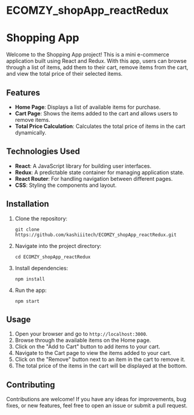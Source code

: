 # ECOMZY_shopApp_reactRedux

# Shopping App

Welcome to the Shopping App project! This is a mini e-commerce application built using React and Redux. With this app, users can browse through a list of items, add them to their cart, remove items from the cart, and view the total price of their selected items.

## Features

- **Home Page**: Displays a list of available items for purchase.
- **Cart Page**: Shows the items added to the cart and allows users to remove items.
- **Total Price Calculation**: Calculates the total price of items in the cart dynamically.

## Technologies Used

- **React**: A JavaScript library for building user interfaces.
- **Redux**: A predictable state container for managing application state.
- **React Router**: For handling navigation between different pages.
- **CSS**: Styling the components and layout.

## Installation

1. Clone the repository:

    ```
    git clone https://github.com/kashiiitech/ECOMZY_shopApp_reactRedux.git
    ```

2. Navigate into the project directory:

    ```
    cd ECOMZY_shopApp_reactRedux
    ```

3. Install dependencies:

    ```
    npm install
    ```

4. Run the app:

    ```
    npm start
    ```

## Usage

1. Open your browser and go to `http://localhost:3000`.
2. Browse through the available items on the Home page.
3. Click on the "Add to Cart" button to add items to your cart.
4. Navigate to the Cart page to view the items added to your cart.
5. Click on the "Remove" button next to an item in the cart to remove it.
6. The total price of the items in the cart will be displayed at the bottom.

## Contributing

Contributions are welcome! If you have any ideas for improvements, bug fixes, or new features, feel free to open an issue or submit a pull request.
